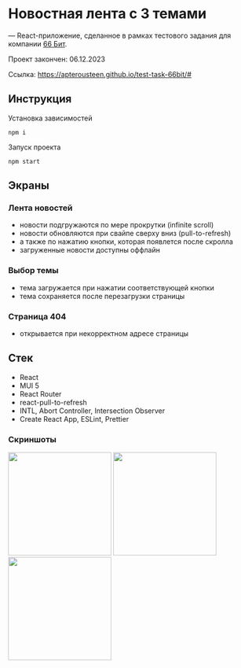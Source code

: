 # Новостная лента с 3 темами

— React-приложение, сделанное в рамках тестового задания для компании [66 Бит](https://66bit.ru/).

Проект закончен: 06.12.2023

Ссылка: https://apterousteen.github.io/test-task-66bit/#

## Инструкция

Установка зависимостей

```shell
npm i
```

Запуск проекта

```shell
npm start
```

## Экраны

### Лента новостей

- новости подгружаются по мере прокрутки (infinite scroll)
- новости обновляются при свайпе сверху вниз (pull-to-refresh)
- а также по нажатию кнопки, которая появлется после скролла
- загруженные новости доступны оффлайн

### Выбор темы

- тема загружается при нажатии соответствующей кнопки
- тема сохраняется после перезагрузки страницы

### Страница 404
- открывается при некорректном адресе страницы 

## Стек
- React
- MUI 5
- React Router
- react-pull-to-refresh
- INTL, Abort Controller, Intersection Observer 
- Create React App, ESLint, Prettier

### Скриншоты

<div>
  <img src="https://github.com/apterousteen/test-task-66bit/assets/71407842/013e0ebc-acbc-4631-8697-1890bcf5f5f3" width="210" />
  <img src="https://github.com/apterousteen/test-task-66bit/assets/71407842/fad8571a-9c19-4157-9c07-ba059e932729" width="210" /> 
  <img src="https://github.com/apterousteen/test-task-66bit/assets/71407842/dc8ecea8-11d9-4d14-8a8e-98ff43166b35" width="210" /> 
</div>

